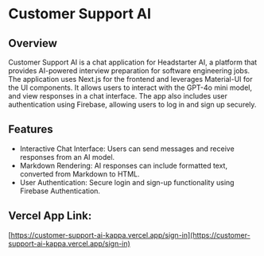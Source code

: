 # Customer Support AI

## Overview
Customer Support AI is a chat application for Headstarter AI, a platform that provides AI-powered interview preparation for software engineering jobs. The application uses Next.js for the frontend and leverages Material-UI for the UI components. It allows users to interact with the GPT-4o mini model, and view responses in a chat interface. The app also includes user authentication using Firebase, allowing users to log in and sign up securely.

## Features

- Interactive Chat Interface: Users can send messages and receive responses from an AI model.
- Markdown Rendering: AI responses can include formatted text, converted from Markdown to HTML.
- User Authentication: Secure login and sign-up functionality using Firebase Authentication.

## Vercel App Link:
[https://customer-support-ai-kappa.vercel.app/sign-in](https://customer-support-ai-kappa.vercel.app/sign-in)
